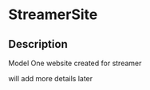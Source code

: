 # StreamerSite

## Description

Model One website created for streamer

will add more details later
